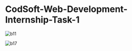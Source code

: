 # CodSoft-Web-Development-Internship-Task-1

![b11](https://github.com/HarshLahane78/CodSoft-Web-Development-Internship-Task-1/assets/138689249/716af3b8-a9a4-4b33-beab-5dec2df139cf)

![b17](https://github.com/HarshLahane78/CodSoft-Web-Development-Internship-Task-1/assets/138689249/2c58d6fa-e82d-40d0-9cd2-70f373ecf5fe)
